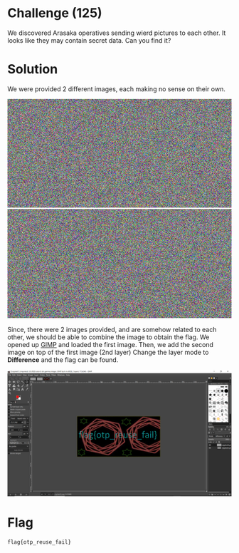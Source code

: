 # Challenge (125)
We discovered Arasaka operatives sending wierd pictures to each other. It looks like they may contain secret data. Can you find it?

# Solution
We were provided 2 different images, each making no sense on their own.

![crypted1.png](./crypted1.png)
![crypted2.png](./crypted2.png)

Since, there were 2 images provided, and are somehow related to each other, we should be able to combine the image to obtain the flag.
We opened up [GIMP](https://www.gimp.org/) and loaded the first image.
Then, we add the second image on top of the first image (2nd layer)
Change the layer mode to **Difference** and the flag can be found.

![crypted_diff.png](./decrypted.PNG)

# Flag
```
flag{otp_reuse_fail}
```
